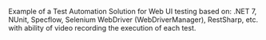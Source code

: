 Example of a Test Automation Solution for Web UI testing based on: .NET 7, NUnit, Specflow, Selenium WebDriver (WebDriverManager), RestSharp, etc.
with ability of video recording the execution of each test.
